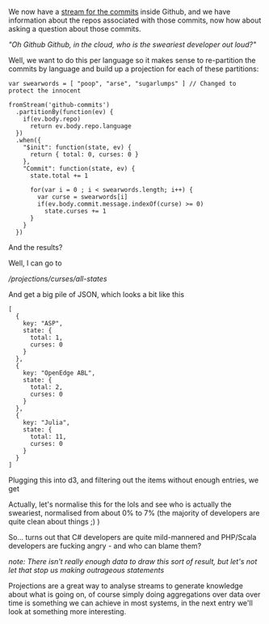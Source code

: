 We now have a [stream for the commits](/entries/evented-github-adventure---emitting-commits-as-their-own-events.html) inside Github, and we have information about the repos associated with those commits, now how about asking a question about those commits.

*"Oh Github Github, in the cloud, who is the sweariest developer out loud?"*

Well, we want to do this per language so it makes sense to re-partition the commits by language and build up a projection for each of these partitions:

    var swearwords = [ "poop", "arse", "sugarlumps" ] // Changed to protect the innocent

    fromStream('github-commits')
      .partitionBy(function(ev) {
        if(ev.body.repo)
          return ev.body.repo.language
      })
      .when({
        "$init": function(state, ev) {
          return { total: 0, curses: 0 }
        },
        "Commit": function(state, ev) {
          state.total += 1

          for(var i = 0 ; i < swearwords.length; i++) {
            var curse = swearwords[i]
            if(ev.body.commit.message.indexOf(curse) >= 0)
              state.curses += 1
          }
        }
      })

And the results?

Well, I can go to 

*/projections/curses/all-states*

And get a big pile of JSON, which looks a bit like this

    [
      {
        key: "ASP",
        state: {
          total: 1,
          curses: 0
        }
      },
      {
        key: "OpenEdge ABL",
        state: {
          total: 2,
          curses: 0
        }
      },
      {
        key: "Julia",
        state: {
          total: 11,
          curses: 0
        }
      }
    ]


Plugging this into d3, and filtering out the items without enough entries, we get 

<div id="graph"></div>
<script type="text/javascript" src="/d3.v2.js"></script>

<script type="text/javascript">

  var svg = d3.select("#graph").append("svg")
          .attr("width", 640)
          .attr("height", 480)

   var data = 
   [
   {
     key: "Common Lisp",
     state: {
       total: 8,
       curses: 0
     }
   },
   {
     key: "FORTRAN",
     state: {
       total: 1,
       curses: 0
     }
   },
   {
     key: "ooc",
     state: {
       total: 1,
       curses: 0
     }
   },
   {
     key: "Vala",
     state: {
       total: 20,
       curses: 3
     }
   },
   {
     key: "ColdFusion",
     state: {
       total: 3,
       curses: 0
     }
   },
   {
     key: "ASP",
     state: {
       total: 1,
       curses: 0
     }
   },
   {
     key: "OpenEdge ABL",
     state: {
       total: 7,
       curses: 0
     }
   },
   {
     key: "Julia",
     state: {
       total: 12,
       curses: 0
     }
   },
   {
     key: "Puppet",
     state: {
       total: 6,
       curses: 0
     }
   },
   {
     key: "Factor",
     state: {
       total: 21,
       curses: 0
     }
   },
   {
     key: "R",
     state: {
       total: 14,
       curses: 0
     }
   },
   {
     key: "HaXe",
     state: {
       total: 1,
       curses: 0
     }
   },
   {
     key: "Racket",
     state: {
       total: 8,
       curses: 2
     }
   },
   {
     key: "Prolog",
     state: {
       total: 4,
       curses: 0
     }
   },
   {
     key: "PowerShell",
     state: {
       total: 8,
       curses: 2
     }
   },
   {
     key: "Verilog",
     state: {
       total: 2,
       curses: 1
     }
   },
   {
     key: "F#",
     state: {
       total: 19,
       curses: 4
     }
   },
   {
     key: "Rust",
     state: {
       total: 60,
       curses: 3
     }
   },
   {
     key: "Nemerle",
     state: {
       total: 2,
       curses: 0
     }
   },
   {
     key: "Scheme",
     state: {
       total: 10,
       curses: 1
     }
   },
   {
     key: "D",
     state: {
       total: 3,
       curses: 0
     }
   },
   {
     key: "Ceylon",
     state: {
       total: 1,
       curses: 0
     }
   },
   {
     key: "Arduino",
     state: {
       total: 3,
       curses: 0
     }
   },
   {
     key: "OCaml",
     state: {
       total: 7,
       curses: 0
     }
   },
   {
     key: "Assembly",
     state: {
       total: 7,
       curses: 0
     }
   },
   {
     key: "Delphi",
     state: {
       total: 6,
       curses: 0
     }
   },
   {
     key: "Dart",
     state: {
       total: 15,
       curses: 0
     }
   },
   {
     key: "ActionScript",
     state: {
       total: 31,
       curses: 2
     }
   },
   {
     key: "Erlang",
     state: {
       total: 10,
       curses: 0
     }
   },
   {
     key: "Clojure",
     state: {
       total: 24,
       curses: 0
     }
   },
   {
     key: "Groovy",
     state: {
       total: 24,
       curses: 1
     }
   },
   {
     key: "Haskell",
     state: {
       total: 97,
       curses: 1
     }
   },
   {
     key: "Visual Basic",
     state: {
       total: 9,
       curses: 0
     }
   },
   {
     key: "Emacs Lisp",
     state: {
       total: 75,
       curses: 0
     }
   },
   {
     key: "Go",
     state: {
       total: 22,
       curses: 0
     }
   },
   {
     key: "VimL",
     state: {
       total: 96,
       curses: 2
     }
   },
   {
     key: "Scala",
     state: {
       total: 60,
       curses: 4
     }
   },
   {
     key: "Ada",
     state: {
       total: 2,
       curses: 1
     }
   },
   {
     key: "Lua",
     state: {
       total: 38,
       curses: 1
     }
   },
   {
     key: "Perl",
     state: {
       total: 167,
       curses: 3
     }
   },
   {
     key: "Objective-C",
     state: {
       total: 128,
       curses: 5
     }
   },
   {
     key: "Matlab",
     state: {
       total: 21,
       curses: 0
     }
   },
   {
     key: "Shell",
     state: {
       total: 320,
       curses: 16
     }
   },
   {
     key: "C#",
     state: {
       total: 196,
       curses: 3
     }
   },
   {
     key: "Ruby",
     state: {
       total: 794,
       curses: 32
     }
   },
   {
     key: "PHP",
     state: {
       total: 745,
       curses: 43
     }
   },
   {
     key: "CoffeeScript",
     state: {
       total: 58,
       curses: 2
     }
   },
   {
     key: "C",
     state: {
       total: 608,
       curses: 28
     }
   },
   {
     key: "JavaScript",
     state: {
       total: 1409,
       curses: 40
     }
   },
   {
     key: "Java",
     state: {
       total: 905,
       curses: 36
     }
   },
   {
     key: "C++",
     state: {
       total: 418,
       curses: 14
     }
   },
   {
     key: "Python",
     state: {
       total: 902,
       curses: 36
     }
   }
   ]

   </script>

   <script type="text/javascript">

   var filteredData = []
   for(var i =0 ; i < data.length; i++) {
     if(data[i].state.total >= 50) {
       var datum = data[i]
       datum.state.percentage = Math.floor((datum.state.curses / datum.state.total) * 10000) / 100
       filteredData.push(datum)
     }
   }

   var scale = d3.scale.linear()
     .domain([0, d3.max(filteredData, function(d) { return d.state.total })])
     .range([0, 280]);

   svg.selectAll("text")
      .data(filteredData)
      .enter()
        .append("text")
        .attr("transform", function(d, i) { 
          var transform = "translate(" + i * (640 / filteredData.length) + "," + 380 + ") "
          transform += "rotate(75) "
          return transform
        })
        .attr("x", 0)
        .attr("y", 0)
        .text(function(d) { return d.key })

   svg.selectAll(".total")
     .data(filteredData)
     .enter()
       .append("rect")
         .attr("class", "total")
         .attr("fill", '#00A')
         .attr("x", function(d, i) { return i * (640 / filteredData.length)})
         .attr("y", function(d, i) { return 370 - scale(d.state.total); })
         .attr("width", 640 / (filteredData.length + 1))
         .attr("height", function(d, i) { return scale(d.state.total) })

    svg.selectAll(".curse")
     .data(filteredData)
     .enter()
       .append("rect")
         .attr("class", "curse")
         .attr("fill", '#AAF')
         .attr("x", function(d, i) { return i * (640 / filteredData.length)})
         .attr("y", function(d, i) { return 370 - scale(d.state.curses); })
         .attr("width", 640 / (filteredData.length + 1))
         .attr("height", function(d, i) { return scale(d.state.curses) })

</script>

Actually, let's normalise this for the lols and see who is actually the sweariest, normalised from about 0% to 7% (the majority of developers are quite clean about things ;) )

<div id="normalised"></div>
<script type="text/javascript">

  var svg = d3.select("#normalised").append("svg")
          .attr("width", 800)
          .attr("height", 480)

   var scale = d3.scale.linear()
     .domain([0, d3.max(filteredData, function(d) { return d.state.percentage })])
     .range([0, 1]);

   var maxPercentage = d3.max(filteredData, function(d) { return d.state.percentage });

   svg.append("text")
      .attr("fill", '#000')
      .attr("x", 710)
      .attr("y", 60)
      .text(maxPercentage + "%")

   svg.append("text")
      .attr("fill", '#000')
      .attr("x", 710)
      .attr("y", 350)
      .text(0 + "%")

   svg.selectAll(".label")
      .data(filteredData)
      .enter()
        .append("text")
        .attr("class", "label")
        .attr("transform", function(d, i) { 
          var transform = "translate(" + i * (640 / filteredData.length) + "," + 380 + ") "
          transform += "rotate(75) "
          return transform
        })
        .attr("x", 0)
        .attr("y", 0)
        .text(function(d) { return d.key })

    svg.selectAll(".curse")
     .data(filteredData)
     .enter()
       .append("rect")
         .attr("class", "curse")
         .attr("fill", '#AAF')
         .attr("x", function(d, i) { return i * (640 / filteredData.length)})
         .attr("y", function(d, i) { return 370 - (280 * scale(d.state.percentage)) })
         .attr("width", 640 / (filteredData.length + 1))
         .attr("height", function(d, i) { return 280 * scale(d.state.percentage) })

</script>


So... turns out that C# developers are quite mild-mannered and PHP/Scala developers are fucking angry - and who can blame them?

*note: There isn't really enough data to draw this sort of result, but let's not let that stop us making outrageous statements*

Projections are a great way to analyse streams to generate knowledge about what is going on, of course simply doing aggregations over data over time is something we can achieve in most systems, in the next entry we'll look at something more interesting.

